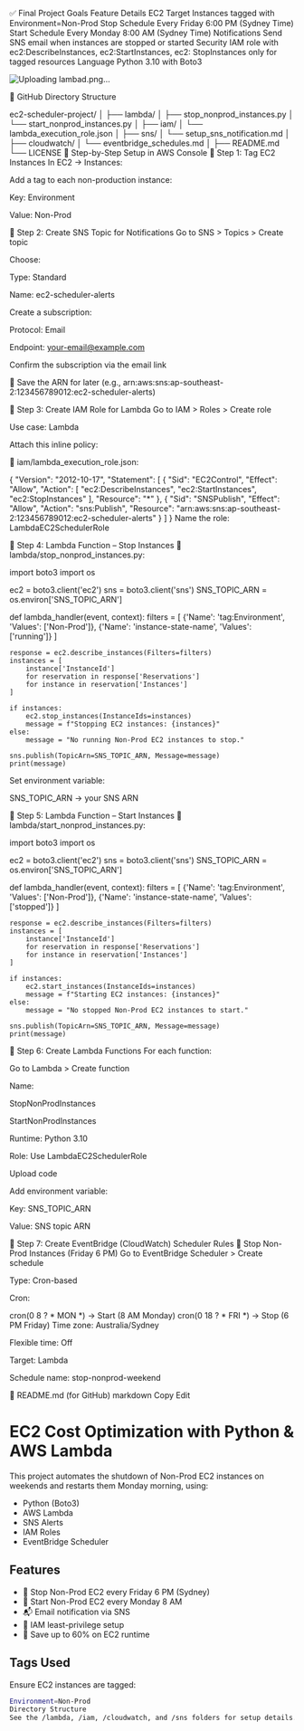 ✅ Final Project Goals
Feature	Details
EC2 Target	                Instances tagged with Environment=Non-Prod
Stop Schedule	            Every Friday 6:00 PM (Sydney Time)
Start Schedule	            Every Monday 8:00 AM (Sydney Time)
Notifications	            Send SNS email when instances are stopped or started
Security	                IAM role with ec2:DescribeInstances, ec2:StartInstances, ec2:                        StopInstances only for tagged resources
Language	Python 3.10 with Boto3


![Uploading lambad.png…]()

📁 GitHub Directory Structure

ec2-scheduler-project/
│
├── lambda/
│   ├── stop_nonprod_instances.py
│   └── start_nonprod_instances.py
│
├── iam/
│   └── lambda_execution_role.json
│
├── sns/
│   └── setup_sns_notification.md
│
├── cloudwatch/
│   └── eventbridge_schedules.md
│
├── README.md
└── LICENSE
🔧 Step-by-Step Setup in AWS Console
🔹 Step 1: Tag EC2 Instances
In EC2 → Instances:

Add a tag to each non-production instance:

Key: Environment

Value: Non-Prod

🔹 Step 2: Create SNS Topic for Notifications
Go to SNS > Topics > Create topic

Choose:

Type: Standard

Name: ec2-scheduler-alerts

Create a subscription:

Protocol: Email

Endpoint: your-email@example.com

Confirm the subscription via the email link

📁 Save the ARN for later (e.g., arn:aws:sns:ap-southeast-2:123456789012:ec2-scheduler-alerts)

🔹 Step 3: Create IAM Role for Lambda
Go to IAM > Roles > Create role

Use case: Lambda

Attach this inline policy:

📄 iam/lambda_execution_role.json:

{
  "Version": "2012-10-17",
  "Statement": [
    {
      "Sid": "EC2Control",
      "Effect": "Allow",
      "Action": [
        "ec2:DescribeInstances",
        "ec2:StartInstances",
        "ec2:StopInstances"
      ],
      "Resource": "*"
    },
    {
      "Sid": "SNSPublish",
      "Effect": "Allow",
      "Action": "sns:Publish",
      "Resource": "arn:aws:sns:ap-southeast-2:123456789012:ec2-scheduler-alerts"
    }
  ]
}
Name the role: LambdaEC2SchedulerRole

🔹 Step 4: Lambda Function – Stop Instances
📄 lambda/stop_nonprod_instances.py:


import boto3
import os

ec2 = boto3.client('ec2')
sns = boto3.client('sns')
SNS_TOPIC_ARN = os.environ['SNS_TOPIC_ARN']

def lambda_handler(event, context):
    filters = [
        {'Name': 'tag:Environment', 'Values': ['Non-Prod']},
        {'Name': 'instance-state-name', 'Values': ['running']}
    ]
    
    response = ec2.describe_instances(Filters=filters)
    instances = [
        instance['InstanceId']
        for reservation in response['Reservations']
        for instance in reservation['Instances']
    ]
    
    if instances:
        ec2.stop_instances(InstanceIds=instances)
        message = f"Stopping EC2 instances: {instances}"
    else:
        message = "No running Non-Prod EC2 instances to stop."

    sns.publish(TopicArn=SNS_TOPIC_ARN, Message=message)
    print(message)
Set environment variable:

SNS_TOPIC_ARN → your SNS ARN

🔹 Step 5: Lambda Function – Start Instances
📄 lambda/start_nonprod_instances.py:


import boto3
import os

ec2 = boto3.client('ec2')
sns = boto3.client('sns')
SNS_TOPIC_ARN = os.environ['SNS_TOPIC_ARN']

def lambda_handler(event, context):
    filters = [
        {'Name': 'tag:Environment', 'Values': ['Non-Prod']},
        {'Name': 'instance-state-name', 'Values': ['stopped']}
    ]
    
    response = ec2.describe_instances(Filters=filters)
    instances = [
        instance['InstanceId']
        for reservation in response['Reservations']
        for instance in reservation['Instances']
    ]
    
    if instances:
        ec2.start_instances(InstanceIds=instances)
        message = f"Starting EC2 instances: {instances}"
    else:
        message = "No stopped Non-Prod EC2 instances to start."

    sns.publish(TopicArn=SNS_TOPIC_ARN, Message=message)
    print(message)
🔹 Step 6: Create Lambda Functions
For each function:

Go to Lambda > Create function

Name:

StopNonProdInstances

StartNonProdInstances

Runtime: Python 3.10

Role: Use LambdaEC2SchedulerRole

Upload code

Add environment variable:

Key: SNS_TOPIC_ARN

Value: SNS topic ARN

🔹 Step 7: Create EventBridge (CloudWatch) Scheduler Rules
🛑 Stop Non-Prod Instances (Friday 6 PM)
Go to EventBridge Scheduler > Create schedule

Type: Cron-based

Cron:


cron(0 8 ? * MON *)   → Start (8 AM Monday)
cron(0 18 ? * FRI *)  → Stop (6 PM Friday)
Time zone: Australia/Sydney

Flexible time: Off

Target: Lambda

Schedule name: stop-nonprod-weekend

📄 README.md (for GitHub)
markdown
Copy
Edit
# EC2 Cost Optimization with Python & AWS Lambda

This project automates the shutdown of Non-Prod EC2 instances on weekends and restarts them Monday morning, using:

- Python (Boto3)
- AWS Lambda
- SNS Alerts
- IAM Roles
- EventBridge Scheduler

## Features
- 🚀 Stop Non-Prod EC2 every Friday 6 PM (Sydney)
- 🔁 Start Non-Prod EC2 every Monday 8 AM
- 📬 Email notification via SNS
- 🔐 IAM least-privilege setup
- 💸 Save up to 60% on EC2 runtime

## Tags Used
Ensure EC2 instances are tagged:
```bash
Environment=Non-Prod
Directory Structure
See the /lambda, /iam, /cloudwatch, and /sns folders for setup details.








